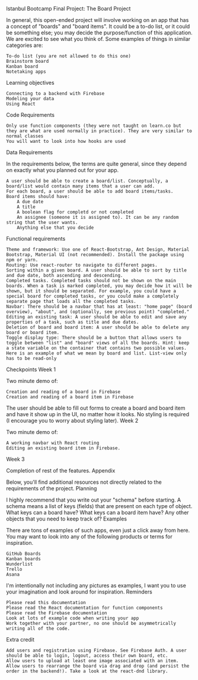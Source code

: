 
Istanbul Bootcamp Final Project: The Board Project

In general, this open-ended project will involve working on an app that has a concept of "boards" and "board items". It could be a to-do list, or it could be something else; you may decide the purpose/function of this application. We are excited to see what you think of. Some examples of things in similar categories are:

    To-do list (you are not allowed to do this one)
    Brainstorm board
    Kanban board
    Notetaking apps

Learning objectives

    Connecting to a backend with Firebase
    Modeling your data
    Using React

Code Requirements

    Only use function components (they were not taught on learn.co but they are what are used normally in practice). They are very similar to normal classes
    You will want to look into how hooks are used

Data Requirements

In the requirements below, the terms are quite general, since they depend on exactly what you planned out for your app.

    A user should be able to create a board/list. Conceptually, a board/list would contain many items that a user can add.
    For each board, a user should be able to add board items/tasks.
    Board items should have:
        A due date
        A title
        A boolean flag for completd or not completed
        An assignee (someone it is assigned to). It can be any random string that the user wants.
        Anything else that you decide

Functional requirements

    Theme and framework: Use one of React-Bootstrap, Ant Design, Material Bootstrap, Material UI (not recommended). Install the package using npm or yarn.
    Routing: Use react-router to navigate to different pages.
    Sorting within a given board. A user should be able to sort by title and due date, both ascending and descending.
    Completed tasks. Completed tasks should not be shown on the main boards. When a task is marked completed, you may decide how it will be shown, but it should be separated. For example, you could have a special board for completed tasks, or you could make a completely separate page that loads all the completed tasks.
    Navbar: There should be a navbar that has at least: "home page" (board overview), "about", and (optionally, see previous point) "completed."
    Editing an existing task: A user should be able to edit and save any properties of a task, such as title and due dates.
    Deletion of board and board item: A user should be able to delete any board or board item.
    Toggle display type: There should be a button that allows users to toggle between "list" and "board" views of all the boards. Hint: keep a state variable on the container that contains two possible values. Here is an example of what we mean by board and list. List-view only has to be read-only

Checkpoints
Week 1

Two minute demo of:

    Creation and reading of a board in Firebase
    Creation and reading of a board item in Firebase

The user should be able to fill out forms to create a board and board item and have it show up in the UI, no matter how it looks. No styling is required (I encourage you to worry about styling later).
Week 2

Two minute demo of:

    A working navbar with React routing
    Editing an existing board item in Firebase.

Week 3

Completion of rest of the features.
Appendix

Below, you'll find additional resources not directly related to the requirements of the project.
Planning

I highly recommend that you write out your "schema" before starting. A schema means a list of keys (fields) that are present on each type of object. What keys can a board have? What keys can a board item have? Any other objects that you need to keep track of?
Examples

There are tons of examples of such apps, even just a click away from here. You may want to look into any of the following products or terms for inspiration.

    GitHub Boards
    Kanban boards
    Wunderlist
    Trello
    Asana

I'm intentionally not including any pictures as examples, I want you to use your imagination and look around for inspiration.
Reminders

    Please read this documentation
    Please read the React documentation for function components
    Please read the Firebase documentation
    Look at lots of example code when writing your app
    Work together with your partner, no one should be asymmetrically writing all of the code.

Extra credit

    Add users and registration using Firebase. See Firebase Auth. A user should be able to login, logout, access their own board, etc.
    Allow users to upload at least one image associated with an item.
    Allow users to rearrange the board via drag and drop (and persist the order in the backend!). Take a look at the react-dnd library.
